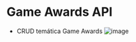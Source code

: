 # Game Awards API

- CRUD temática Game Awards
![image](https://user-images.githubusercontent.com/99701465/215784403-0ce1222b-4a54-46d1-bf6a-ae507a4dea62.png)
